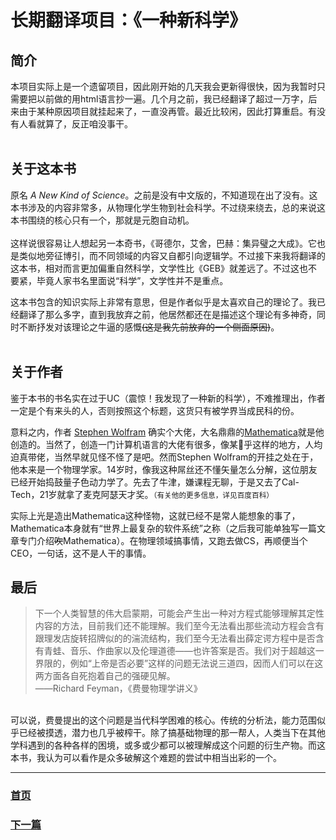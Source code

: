 # 长期翻译项目：《一种新科学》
## 简介
本项目实际上是一个遗留项目，因此刚开始的几天我会更新得很快，因为我暂时只需要把以前做的用html语言抄一遍。几个月之前，我已经翻译了超过一万字，后来由于某种原因项目就挂起来了，一直没再管。最近比较闲，因此打算重启。有没有人看就算了，反正咱没事干。  
<br>
## 关于这本书
原名 *A New Kind of Science*。之前是没有中文版的，不知道现在出了没有。这本书涉及的内容非常多，从物理化学生物到社会科学。不过绕来绕去，总的来说这本书围绕的核心只有一个，那就是元胞自动机。  
<br>
这样说很容易让人想起另一本奇书，《哥德尔，艾舍，巴赫：集异璧之大成》。它也是类似地旁征博引，而不同领域的内容又自都引向逻辑学。不过接下来我将翻译的这本书，相对而言更加偏重自然科学，文学性比《GEB》就差远了。不过这也不要紧，毕竟人家书名里面说“科学”，文学性并不是重点。  

这本书包含的知识实际上非常有意思，但是作者似乎是太喜欢自己的理论了。我已经翻译了那么多字，直到我放弃之前，他居然都还在是描述这个理论有多神奇，同时不断抒发对该理论之牛逼的感慨<del>(这是我先前放弃的一个侧面原因)</del>。  
<br>
## 关于作者
鉴于本书的书名实在过于UC（震惊！我发现了一种新的科学），不难推理出，作者一定是个有来头的人，否则按照这个标题，这货只有被学界当成民科的份。  

意料之内，作者
[Stephen Wolfram](https://baike.baidu.com/item%E5%8F%B2%E8%92%82%E8%8A%AC%C2%B7%E6%B2%83%E5%B0%4%E5%BC%97%E6%8B%89%E5%A7%86/11004562fromtitle=Stephen+Wolfram&amp;fromid=3251439&ampfr=aladdin)
确实个大佬，大名鼎鼎的[Mathematica](https://www.wolfram.commathematica/)就是他创造的。当然了，创造一门计算机语言的大佬有很多，像某💊乎这样的地方，人均迫真带佬，当然早就见怪不怪了是吧。然而Stephen Wolfram的开挂之处在于，他本来是一个物理学家。14岁时，像我这种屌丝还不懂矢量怎么分解，这位朋友已经开始捣鼓量子色动力学了。先去了牛津，嫌课程无聊，于是又去了Cal-Tech，21岁就拿了麦克阿瑟天才奖。<small>（有关他的更多信息，详见百度百科） </small>

实际上光是造出Mathematica这种怪物，这就已经不是常人能想象的事了，Mathematica本身就有“世界上最复杂的软件系统”之称（之后我可能单独写一篇文章专门介绍<del>吹</del>Mathematica）。在物理领域搞事情，又跑去做CS，再顺便当个CEO，一句话，这不是人干的事情。  

## 最后
>下一个人类智慧的伟大启蒙期，可能会产生出一种对方程式能够理解其定性内容的方法，目前我们还不能理解。我们至今无法看出那些流动方程会含有跟理发店旋转招牌似的的湍流结构，我们至今无法看出薛定谔方程中是否含有青蛙、音乐、作曲家以及伦理道德——也许答案是否。我们对于超越这一界限的，例如“上帝是否必要”这样的问题无法说三道四，因而人们可以在这两方面各自死抱着自己的强硬见解。  
>                             ——Richard Feyman，《费曼物理学讲义》  

<br>
可以说，费曼提出的这个问题是当代科学困难的核心。传统的分析法，能力范围似乎已经被摸透，潜力也几乎被榨干。除了搞基础物理的那一帮人，人类当下在其他学科遇到的各种各样的困境，或多或少都可以被理解成这个问题的衍生产物。而这本书，我认为可以看作是众多破解这个难题的尝试中相当出彩的一个。  


<hr>

### [首页](../../index.html)
### [下一篇](./0001.html)